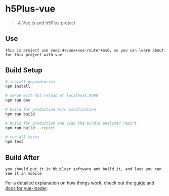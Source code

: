 # h5Plus-vue

> A Vue.js and h5Plus project

## Use
```base
this is project use vue2.4+vuex+vue-router+es6, so you can learn about for this project with vue
```

## Build Setup

``` bash
# install dependencies
npm install

# serve with hot reload at localhost:8080
npm run dev

# build for production with minification
npm run build

# build for production and view the bundle analyzer report
npm run build --report

# run all tests
npm test
```

## Build After

``` base
you should put it in hbuilder software and build it, and last you can see it in mobile
```

For a detailed explanation on how things work, check out the [guide](http://vuejs-templates.github.io/webpack/) and [docs for vue-loader](http://vuejs.github.io/vue-loader).
